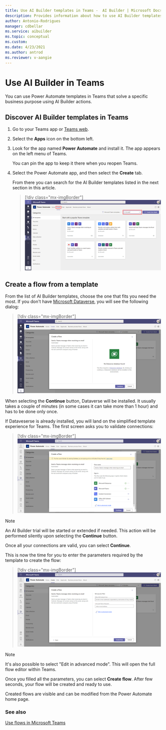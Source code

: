 ```yaml
---
title: Use AI Builder templates in Teams -  AI Builder | Microsoft Docs
description: Provides information about how to use AI Builder templates in Teams
author: Antonio-Rodrigues
manager: cdbellar
ms.service: aibuilder
ms.topic: conceptual
ms.custom: 
ms.date: 4/23/2021
ms.author: antrod
ms.reviewer: v-aangie
---
```


# Use AI Builder in Teams


You can use Power Automate templates in Teams that solve a specific business purpose using AI Builder actions.

## Discover AI Builder templates in Teams

1. Go to your Teams app or [Teams web](https://teams.microsoft.com).

1. Select the **Apps** icon on the bottom left.

1. Look for the app named **Power Automate** and install it. The app appears on the left menu of Teams.

   You can pin the app to keep it there when you reopen Teams.

1. Select the Power Automate app, and then select the **Create** tab.

   From there you can search for the AI Builder templates listed in the next section in this article.

   > [!div class="mx-imgBorder"]
   > ![Templates list](media/templates-list.png "Templates list")

## Create a flow from a template

From the list of AI Builder templates, choose the one that fits you need the most. If you don't have [Microsoft Dataverse](https://docs.microsoft.com/powerapps/maker/data-platform/data-platform-intro), you will see the following dialog:

> [!div class="mx-imgBorder"]
> ![No Dataverse list](media/no-dataverse.png "No Dataverse action")

When selecting the **Continue** button, Dataverse will be installed. It usually takes a couple of minutes (in some cases it can take more than 1 hour) and has to be done only once.

If Dataveserse is already installed, you will land on the simplified template experience for Teams. The first screen asks you to validate connections:
 
> [!div class="mx-imgBorder"]
> ![Start trial](media/start-trial.png "Start trial")

>[!NOTE]
>
>An AI Builder trial will be started or extended if needed. This action will be performed silently upon selecting the **Continue** button.

Once all your connections are valid, you can select **Continue**.

This is now the time for you to enter the parameters required by the template to create the flow:

 > [!div class="mx-imgBorder"]
 > ![Create flow](media/create-flow.png "Create flow")

>[!NOTE]
>
>It's also possible to select "Edit in advanced mode". This will open the full flow editor within Teams. 

Once you filled all the parameters, you can select **Create flow**. After few seconds, your flow will be created and ready to use.

Created flows are visible and can be modified from the Power Automate home page.

### See also

[Use flows in Microsoft Teams](https://docs.microsoft.com/power-automate/teams/overview)
